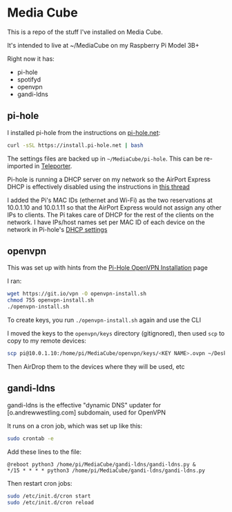 # Media Cube

This is a repo of the stuff I've installed on Media Cube.

It's intended to live at ~/MediaCube on my Raspberry Pi Model 3B+

Right now it has:
- pi-hole
- spotifyd
- openvpn
- gandi-ldns

## pi-hole
I installed pi-hole from the instructions on [pi-hole.net](https://pi-hole.net):

```bash
curl -sSL https://install.pi-hole.net | bash
```
The settings files are backed up in `~/MediaCube/pi-hole`. This can be re-imported in [Teleporter](http://10.0.1.10/admin/settings.php?tab=teleporter).

Pi-hole is running a DHCP server on my network so the AirPort Express DHCP is effectively disabled using the instructions in [this thread](https://discussions.apple.com/thread/7463900)

I added the Pi's MAC IDs (ethernet and Wi-Fi) as the two reservations at 10.0.1.10 and 10.0.1.11 so that the AirPort Express would not assign any other IPs to clients. The Pi takes care of DHCP for the rest of the clients on the network. I have IPs/host names set per MAC ID of each device on the network in Pi-hole's [DHCP settings](http://10.0.1.10/admin/settings.php?tab=piholedhcp)

## openvpn
This was set up with hints from the [Pi-Hole OpenVPN Installation](https://docs.pi-hole.net/guides/vpn/installation/) page

I ran:

```bash
wget https://git.io/vpn -O openvpn-install.sh
chmod 755 openvpn-install.sh
./openvpn-install.sh
```

To create keys, you run `./openvpn-install.sh` again and use the CLI

I moved the keys to the `openvpn/keys` directory (gitignored), then used `scp` to copy to my remote devices:

```bash
scp pi@10.0.1.10:/home/pi/MediaCube/openvpn/keys/<KEY NAME>.ovpn ~/Desktop
```

Then AirDrop them to the devices where they will be used, etc


## gandi-ldns
gandi-ldns is the effective "dynamic DNS" updater for [o.andrewwestling.com] subdomain, used for OpenVPN

It runs on a cron job, which was set up like this:
```bash
sudo crontab -e

```

Add these lines to the file:
```
@reboot python3 /home/pi/MediaCube/gandi-ldns/gandi-ldns.py &
*/15 * * * * python3 /home/pi/MediaCube/gandi-ldns/gandi-ldns.py
```

Then restart cron jobs:
```bash
sudo /etc/init.d/cron start
sudo /etc/init.d/cron reload
```

  

